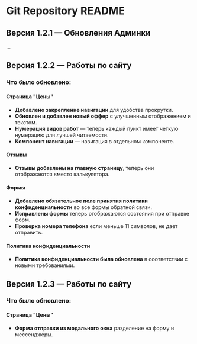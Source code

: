 # Git Repository README

## Версия 1.2.1 — Обновления Админки
...

## Версия 1.2.2 — Работы по сайту

### Что было обновлено:

#### Страница "Цены"
- **Добавлено закрепление навигации** для удобства прокрутки.
- **Обновлен и добавлен новый оффер** с улучшенным отображением и текстом.
- **Нумерация видов работ** — теперь каждый пункт имеет четкую нумерацию для лучшей читаемости.
- **Компонент навигации** — навигация в отдельном компоненте.

#### Отзывы
- **Отзывы добавлены на главную страницу**, теперь они отображаются вместо калькулятора.

#### Формы
- **Добавлено обязательное поле принятия политики конфиденциальности** во все формы обратной связи.
- **Исправлены формы** теперь отображаются состояния при отправке форм.
- **Проверка номера телефона** если меньше 11 символов, не дает отправить.

#### Политика конфиденциальности
- **Политика конфиденциальности была обновлена** в соответствии с новыми требованиями.

## Версия 1.2.3 — Работы по сайту

### Что было обновлено:

#### Страница "Цены"
- **Форма отправки из модального окна** разделение на форму и мессенджеры.
